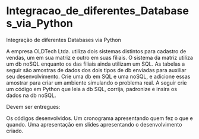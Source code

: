 # Integracao_de_diferentes_Databases_via_Python
Integração de diferentes Databases via Python

A empresa OLDTech Ltda. utiliza dois sistemas distintos para cadastro de vendas, um em sua matriz e outro em suas filiais. O sistema da matriz utiliza um db noSQL enquanto os das filiais ainda utilizam um SQL. As tabelas a seguir são amostras de dados dos dois tipos de db enviadas para auxiliar seu desenvolvimento. Crie uma db em SQL e uma noSQL, e adicione essas amostrar para criar um ambiente simulando o problema real. A seguir crie um código em Python que leia a db SQL, corrija, padronize e insira os dados na db noSQL.

Devem ser entregues:

Os códigos desenvolvidos.
Um cronograma apresentando quem fez o que e quando.
Uma apresentação em slides apresentando o desenvolvimento criado.

